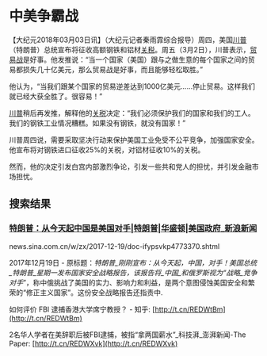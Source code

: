 # 中美争霸战
【大纪元2018年03月03日讯】（大纪元记者秦雨霏综合报导）周四，美国[川普](http://www.epochtimes.com/gb/tag/%E5%B7%9D%E6%99%AE.html)（特朗普）总统宣布将征收高额钢铁和铝材[关税](http://www.epochtimes.com/gb/tag/%E5%85%B3%E7%A8%8E.html)。周五（3月2日），川普表示，[贸易战](http://www.epochtimes.com/gb/tag/%E8%B4%B8%E6%98%93%E6%88%98.html)是好事。他发推说：“当一个国家（美国）跟与之做生意的每个国家之间的贸易都损失几十亿美元，那么贸易战是好事，而且能够轻松取胜。”

他认为，“当我们跟某个国家的贸易逆差达到1000亿美元……停止贸易。这样我们就已经大获全胜了。很容易！”

[川普](http://www.epochtimes.com/gb/tag/%E5%B7%9D%E6%99%AE.html)稍后再发推，解释他的[关税](http://www.epochtimes.com/gb/tag/%E5%85%B3%E7%A8%8E.html)决定：“我们必须保护我们的国家和我们的工人。我们的钢铁工业情况糟糕。如果没有钢铁，就没有国家！”

川普周四说，需要采取坚决行动来保护美国工业免受不公平竞争，加强国家安全。他宣布将对钢铁进口征收25%的关税，对铝材征收10%的关税。

然而，他的决定引发白宫内部激烈争论，引发一些共和党人的担忧，并引发金融市场担忧。

## 搜索结果

### [特朗普：从今天起中国是美国对手|特朗普|华盛顿|美国政府_新浪新闻](http://news.sina.com.cn/w/zx/2017-12-19/doc-ifypsvkp4773370.shtml)

news.sina.com.cn/w/zx/2017-12-19/doc-ifypsvkp4773370.shtml

2017年12月19日 - 原标题：_特朗普_刚刚宣布：从今天起，_中国_，对手！美国总统_特朗普_星期一发布国家安全战略报告，该报告将_中国_和俄罗斯视为“战略_竞争对手_”，称中俄挑战了美国的实力、影响力和利益，是两个意图侵蚀美国安全和繁荣的“修正主义国家”。这份安全战略报告还指责中.

如何评价 FBI 逮捕香港大学席宁教授？ - 知乎: [http://t.cn/REDWtBm](http://t.cn/REDWtBm)

2名华人学者在美辞职后被FBI逮捕，被指“拿两国薪水”_科技湃_澎湃新闻-The Paper: [http://t.cn/REDWXvk](http://t.cn/REDWXvk)